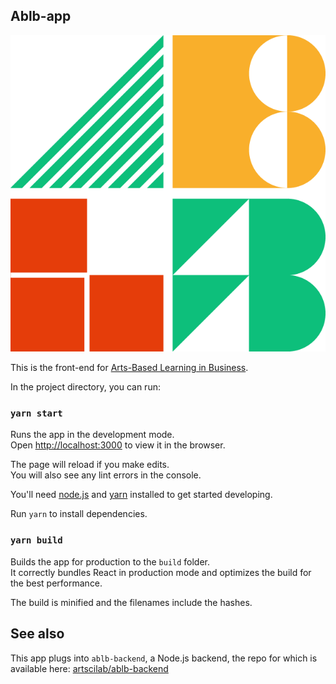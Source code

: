 
## Ablb-app

![ablb logo](./public/ablb_color.png)

This is the front-end for [Arts-Based Learning in Business](https://ablb.atec.io).

In the project directory, you can run:

### `yarn start`

Runs the app in the development mode.<br />
Open [http://localhost:3000](http://localhost:3000) to view it in the browser.

The page will reload if you make edits.<br />
You will also see any lint errors in the console.

You'll need [node.js](https://nodejs.org) and [yarn](https://yarnpkg.com/) installed to get started developing.

Run `yarn` to install dependencies. 

### `yarn build`

Builds the app for production to the `build` folder.<br />
It correctly bundles React in production mode and optimizes the build for the best performance.

The build is minified and the filenames include the hashes.

## See also

This app plugs into `ablb-backend`, a Node.js backend, the repo for which is available here: [artscilab/ablb-backend](https://github.com/artscilab/ablb-backend)